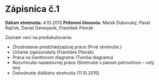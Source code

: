 # Zápisnica č.1

**Dátum stretnutia:** 4.10.2015
**Prítomní členovia:** Marek Dubovský, Pavel Rajčok, Daniel Derevjanik, František Pitorák

Zoznam vecí na prediskutovanie:

- Zhodnotenie predchádzajúcej práce (Prvé stretnutie.)
- Určenie zapisovateľa (František Pitorák)
- Práca na Ganttovom diagrame (Tvorba diagramu) 
- Rozvrhnutie nasledovnej práce (Stretnutie s pánom petrovičom – celý tím) 
- Dohodnutie ďalšieho stretnutia (11.10.2015)
